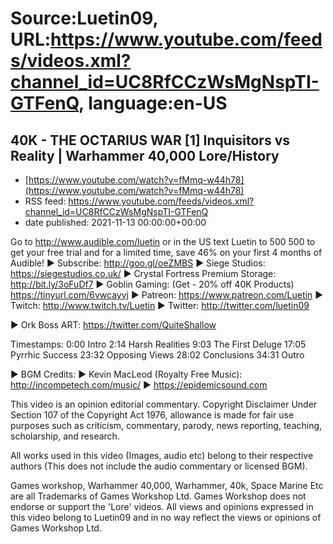 # Source:Luetin09, URL:https://www.youtube.com/feeds/videos.xml?channel_id=UC8RfCCzWsMgNspTI-GTFenQ, language:en-US

## 40K - THE OCTARIUS WAR [1] Inquisitors vs Reality  |  Warhammer 40,000 Lore/History
 - [https://www.youtube.com/watch?v=fMmq-w44h78](https://www.youtube.com/watch?v=fMmq-w44h78)
 - RSS feed: https://www.youtube.com/feeds/videos.xml?channel_id=UC8RfCCzWsMgNspTI-GTFenQ
 - date published: 2021-11-13 00:00:00+00:00

Go to http://www.audible.com/luetin or in the US text Luetin to 500 500 to get your free trial and for a limited time, save 46% on your first 4 months of Audible!
► Subscribe: http://goo.gl/oeZMBS 
► Siege Studios: https://siegestudios.co.uk/
► Crystal Fortress Premium Storage: http://bit.ly/3oFuDf7
► Goblin Gaming: (Get - 20% off 40K Products) https://tinyurl.com/6vwcayvj
► Patreon: https://www.patreon.com/Luetin 
► Twitch: http://www.twitch.tv/Luetin
► Twitter: http://twitter.com/luetin09

► Ork Boss ART: https://twitter.com/QuiteShallow

Timestamps:
0:00 Intro
2:14 Harsh Realities
9:03 The First Deluge
17:05 Pyrrhic Success
23:32 Opposing Views
28:02 Conclusions
34:31 Outro

► BGM Credits:
► Kevin MacLeod (Royalty Free Music): http://incompetech.com/music/
► https://epidemicsound.com

This video is an opinion editorial commentary.
Copyright Disclaimer Under Section 107 of the Copyright Act 1976, allowance is made for fair use purposes such as criticism, commentary, parody, news reporting, teaching, scholarship, and research.

All works used in this video (Images, audio etc) belong to their respective authors
(This does not include the audio commentary or licensed BGM).

Games workshop, Warhammer 40,000, Warhammer, 40k, Space Marine Etc are all Trademarks of Games Workshop Ltd. Games Workshop does not endorse or support the 'Lore' videos. All views and opinions expressed in this video belong to Luetin09 and in no way reflect the views or opinions of Games Workshop Ltd.

